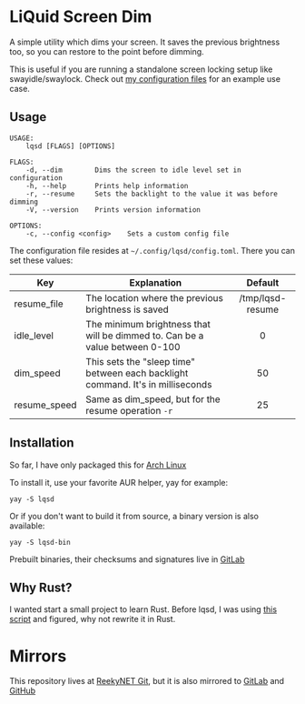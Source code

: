 # LiQuid Screen Dim
A simple utility which dims your screen. It saves the previous brightness too, so you can restore to the point before dimming.

This is useful if you are running a standalone screen locking setup like swayidle/swaylock. Check out [my configuration files](https://git.reekynet.com/ReekyMarko/dotfiles/src/branch/master/home/Scripts/swayidle.sh) for an example use case.

## Usage
```nosyntax
USAGE:
    lqsd [FLAGS] [OPTIONS]

FLAGS:
    -d, --dim        Dims the screen to idle level set in configuration
    -h, --help       Prints help information
    -r, --resume     Sets the backlight to the value it was before dimming
    -V, --version    Prints version information

OPTIONS:
    -c, --config <config>    Sets a custom config file
```
The configuration file resides at `~/.config/lqsd/config.toml`. There you can set these values:

| Key 			   | Explanation 																				  | Default 			|
| ---------------- | -------------------------------------------------------------------------------------------- | :-----------------: |
| resume_file 	   | The location where the previous brightness is saved                                          | /tmp/lqsd-resume    |
| idle_level       | The minimum brightness that will be dimmed to. Can be a value between 0-100                  | 0 					|
| dim_speed 	   | This sets the "sleep time" between each backlight command. It's in milliseconds              | 50 					|
| resume_speed     | Same as dim_speed, but for the resume operation `-r`              						  	  | 25  				|

## Installation
So far, I have only packaged this for [Arch Linux](https://aur.archlinux.org/packages/lqsd)

To install it, use your favorite AUR helper, yay for example:
```nosyntax
yay -S lqsd
```

Or if you don't want to build it from source, a binary version is also available:
```nosyntax
yay -S lqsd-bin
```

Prebuilt binaries, their checksums and signatures live in [GitLab](https://gitlab.com/ReekyMarko/lqsd/releases)

## Why Rust?
I wanted start a small project to learn Rust. Before lqsd, I was using [this script](https://github.com/Bonnee/dotfiles/blob/wayland/scripts/bin/dim.sh) and figured, why not rewrite it in Rust.

# Mirrors
This repository lives at [ReekyNET Git](https://git.reekynet.com/ReekyMarko/lqsd), but it is also mirrored to [GitLab](https://gitlab.com/ReekyMarko/lqsd) and [GitHub](https://github.com/ReekyMarko/lqsd)
